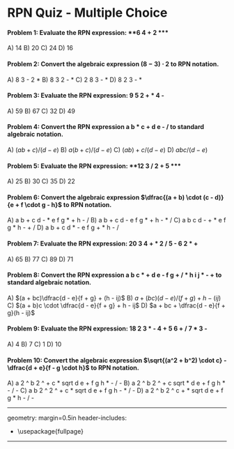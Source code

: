 # RPN Quiz - Multiple Choice

#### Problem 1: Evaluate the RPN expression: **6 4 + 2 ***

A) 14
B) 20
C) 24
D) 16

#### Problem 2: Convert the algebraic expression $(8 - 3) \cdot 2$ to RPN notation.

A) 8 3 - 2 *
B) 8 3 2 - *
C) 2 8 3 - *
D) 8 2 3 - *

#### Problem 3: Evaluate the RPN expression: **9 5 2 + * 4 -**

A) 59
B) 67
C) 32
D) 49

#### Problem 4: Convert the RPN expression **a b * c + d e - /** to standard algebraic notation.

A) $(a  b + c) / (d - e)$
B) $a  (b + c) / (d - e)$
C) $(a  b) + c / (d - e)$
D) $a  b  c / (d - e)$

#### Problem 5: Evaluate the RPN expression: **12 3 / 2 + 5 ***

A) 25
B) 30
C) 35
D) 22

#### Problem 6: Convert the algebraic expression $\dfrac{(a + b) \cdot (c - d)}{e + f \cdot g - h}$ to RPN notation.

A) a b + c d - * e f g * + h - /
B) a b + c d - e f g * + h - * /
C) a b c d - + * e f g * h - + /
D) a b + c d * - e f g + * h - /

#### Problem 7: Evaluate the RPN expression: **20 3 4 + * 2 / 5 - 6 2 * +**

A) 65
B) 77
C) 89
D) 71

#### Problem 8: Convert the RPN expression **a b c * + d e - f g + / * h i j * - +** to standard algebraic notation.

A) $(a + bc)\dfrac{d - e}{f + g} + (h - ij)$
B) $a + (bc)(d - e) / (f + g) + h - (ij)$
C) $(a + b)c \cdot \dfrac{d - e}{f + g} + h - ij$
D) $a + bc + \dfrac{d - e}{f + g}(h - ij)$

#### Problem 9: Evaluate the RPN expression: **18 2 3 * - 4 + 5 6 + / 7 * 3 -**

A) 4
B) 7
C) 1
D) 10

#### Problem 10: Convert the algebraic expression $\sqrt{(a^2 + b^2) \cdot c} - \dfrac{d + e}{f - g \cdot h}$ to RPN notation.

A) a 2 ^ b 2 ^ + c * sqrt d e + f g h * - / -
B) a 2 ^ b 2 ^ + c sqrt * d e + f g h * - / -
C) a b 2 ^ 2 ^ + c * sqrt d e + f g h - * / -
D) a 2 ^ b 2 ^ c + * sqrt d e + f g * h - / -

---
geometry: margin=0.5in
header-includes:
  - \usepackage{fullpage}
---